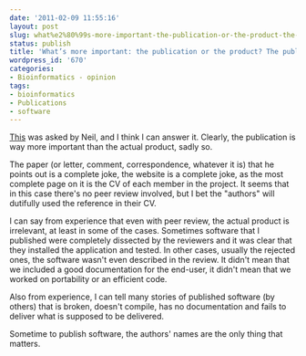 ```yaml
---
date: '2011-02-09 11:55:16'
layout: post
slug: what%e2%80%99s-more-important-the-publication-or-the-product-the-publication
status: publish
title: 'What’s more important: the publication or the product? The publication.'
wordpress_id: '670'
categories:
- Bioinformatics - opinion
tags:
- bioinformatics
- Publications
- software
---
```


[This](http://nsaunders.wordpress.com/2011/02/08/2462/) was asked by Neil, and I think I can answer it. Clearly, the publication is way more important than the actual product, sadly so.

The paper (or letter, comment, correspondence, whatever it is) that he points out is a complete joke, the website is a complete joke, as the most complete page on it is the CV of each member in the project. It seems that in this case there's no peer review involved, but I bet the "authors" will dutifully used the reference in their CV.

I can say from experience that even with peer review, the actual product is irrelevant, at least in some of the cases. Sometimes software that I published were completely dissected by the reviewers and it was clear that they installed the application and tested. In other cases, usually the rejected ones, the software wasn't even described in the review. It didn't mean that we included a good documentation for the end-user, it didn't mean that we worked on portability or an efficient code. 

Also from experience, I can tell many stories of published software (by others) that is broken, doesn't compile, has no documentation and fails to deliver what is supposed to be delivered. 

Sometime to publish software, the authors' names are the only thing that matters. 

